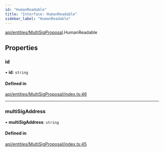 ```yaml
---
id: "HumanReadable"
title: "Interface: HumanReadable"
sidebar_label: "HumanReadable"
---
```


[api/entities/MultiSigProposal](../../../../../modules/API/Entities/MultiSigProposal/MultiSigProposal.md).HumanReadable

## Properties

### id

• **id**: `string`

#### Defined in

[api/entities/MultiSigProposal/index.ts:46](https://github.com/PolymeshAssociation/polymesh-sdk/blob/b55e63737/src/api/entities/MultiSigProposal/index.ts#L46)

___

### multiSigAddress

• **multiSigAddress**: `string`

#### Defined in

[api/entities/MultiSigProposal/index.ts:45](https://github.com/PolymeshAssociation/polymesh-sdk/blob/b55e63737/src/api/entities/MultiSigProposal/index.ts#L45)
